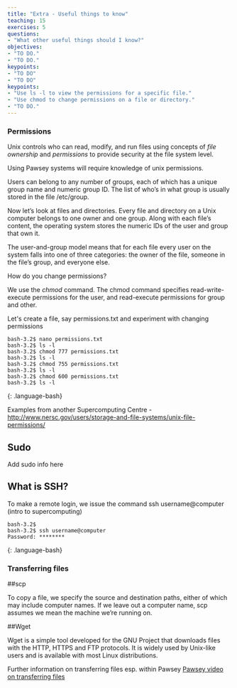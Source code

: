 ```yaml
---
title: "Extra - Useful things to know"
teaching: 15
exercises: 5
questions:
- "What other useful things should I know?"
objectives:
- "TO DO."
- "TO DO."
keypoints:
- "TO DO"
- "TO DO"
keypoints:
- "Use ls -l to view the permissions for a specific file."
- "Use chmod to change permissions on a file or directory."
- "TO DO."
---
```

### Permissions
Unix controls who can read, modify, and run files using concepts of *file ownership* and *permissions* to provide security at the file system level.

Using Pawsey systems will require knowledge of unix permissions.   

Users can belong to any number of groups, each of which has a unique group name and numeric group ID. The list of who’s in what group is usually stored in the file /etc/group.

Now let’s look at files and directories. Every file and directory on a Unix computer belongs to one owner and one group. Along with each file’s content, the operating system stores the numeric IDs of the user and group that own it.

The user-and-group model means that for each file every user on the system falls into one of three categories: the owner of the file, someone in the file’s group, and everyone else.

How do you change permissions?

We use the *chmod* command.  The chmod command specifies read-write-execute permissions for the user, and read-execute permissions for group and other.

Let's create a file, say permissions.txt and experiment with changing permissions

~~~
bash-3.2$ nano permissions.txt
bash-3.2$ ls -l
bash-3.2$ chmod 777 permissions.txt
bash-3.2$ ls -l
bash-3.2$ chmod 755 permissions.txt
bash-3.2$ ls -l
bash-3.2$ chmod 600 permissions.txt
bash-3.2$ ls -l

~~~
{: .language-bash}



Examples from another Supercomputing Centre - http://www.nersc.gov/users/storage-and-file-systems/unix-file-permissions/
 
## Sudo

Add sudo info here

## What is SSH?

To make a remote login, we issue the command ssh username@computer (intro to supercomputing)

~~~
bash-3.2$ 
bash-3.2$ ssh username@computer
Password: ********
~~~
{: .language-bash}



### Transferring files

##scp

To copy a file, we specify the source and destination paths, either of which may include computer names. If we leave out a computer name, scp assumes we mean the machine we’re running on.

##Wget

Wget is a simple tool developed for the GNU Project that downloads files with the HTTP, HTTPS and FTP protocols. It is widely used by Unix-like users and is available with most Linux distributions.

Further information on transferring files esp. within Pawsey 
[Pawsey video on transferring files](https://youtu.be/3drzw-4aZTg)


